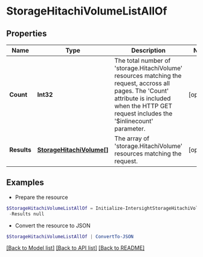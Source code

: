 # StorageHitachiVolumeListAllOf
## Properties

Name | Type | Description | Notes
------------ | ------------- | ------------- | -------------
**Count** | **Int32** | The total number of &#39;storage.HitachiVolume&#39; resources matching the request, accross all pages. The &#39;Count&#39; attribute is included when the HTTP GET request includes the &#39;$inlinecount&#39; parameter. | [optional] 
**Results** | [**StorageHitachiVolume[]**](StorageHitachiVolume.md) | The array of &#39;storage.HitachiVolume&#39; resources matching the request. | [optional] 

## Examples

- Prepare the resource
```powershell
$StorageHitachiVolumeListAllOf = Initialize-IntersightStorageHitachiVolumeListAllOf  -Count null `
 -Results null
```

- Convert the resource to JSON
```powershell
$StorageHitachiVolumeListAllOf | ConvertTo-JSON
```

[[Back to Model list]](../README.md#documentation-for-models) [[Back to API list]](../README.md#documentation-for-api-endpoints) [[Back to README]](../README.md)

